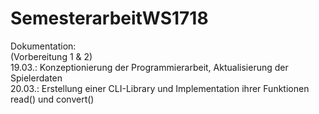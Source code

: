 # SemesterarbeitWS1718

Dokumentation: <br>
(Vorbereitung 1 & 2) <br>
19.03.: Konzeptionierung der Programmierarbeit, Aktualisierung der Spielerdaten <br>
20.03.: Erstellung einer CLI-Library und Implementation ihrer Funktionen read() und convert() <br>
